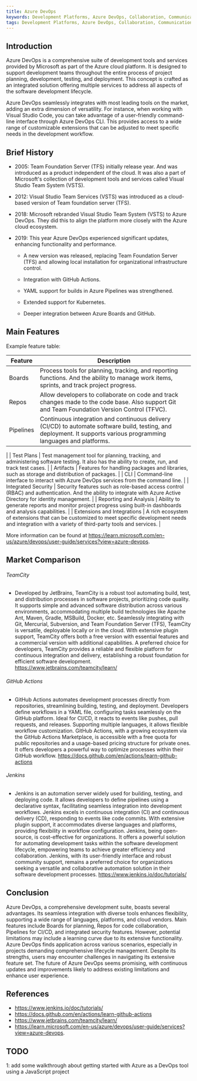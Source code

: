 ```yaml
---
title: Azure DevOps
keywords: Development Platforms, Azure DevOps, Collaboration, Communication
tags: Development Platforms, Azure DevOps, Collaboration, Communication
---
```


## Introduction

Azure DevOps is a comprehensive suite of development tools and services provided by Microsoft as part of the Azure cloud platform. It is designed to support development teams throughout the entire process of project planning, development, testing, and deployment. This concept is crafted as an integrated solution offering multiple services to address all aspects of the software development lifecycle.

Azure DevOps seamlessly integrates with most leading tools on the market, adding an extra dimension of versatility. For instance, when working with Visual Studio Code, you can take advantage of a user-friendly command-line interface through Azure DevOps CLI. This provides access to a wide range of customizable extensions that can be adjusted to meet specific needs in the development workflow.


## Brief History

- 2005: Team Foundation Server (TFS) initially release year. And was introduced as a product independent of the cloud. It was also a part of Microsoft's collection of development tools and services called Visual Studio Team System (VSTS).

- 2012: Visual Studio Team Services (VSTS) was introduced as a cloud-based version of  Team foundation server (TFS).

- 2018: Microsoft rebranded Visual Studio Team System (VSTS) to Azure DevOps. They did this to align the platform more closely with the Azure cloud ecosystem. 

- 2019: This year Azure DevOps experienced significant updates, enhancing functionality and performance. 

   - A new version was released, replacing Team Foundation Server (TFS) and allowing local installation for organizational infrastructure control.

   - Integration with GitHub Actions.

   - YAML support for builds in Azure Pipelines was strengthened.

   - Extended support for Kubernetes.

   - Deeper integration between Azure Boards and GitHub.



## Main Features


Example feature table:

| Feature | Description |
| --- | --- |
| Boards | Process tools for planning, tracking, and reporting functions. And the ability to manage work items, sprints, and track project progress. |
| Repos | Allow developers to collaborate on code and track changes made to the code base. Also support Git and Team Foundation Version Control (TFVC). |
| Pipelines | Continuous integration and continuous delivery (CI/CD) to automate software build, testing, and deployment. It supports various programming languages and platforms.
 |
 | Test Plans | Test management tool for planning, tracking, and administering software testing. It also has the ability to create, run, and track test cases.
 |
| Artifacts |  Features for handling packages and libraries, such as storage and distribution of packages. |
| CLI | Command-line interface to interact with Azure DevOps services from the command line.
 |
 | Integrated Security | Security features such as role-based access control (RBAC) and authentication. And the ability to integrate with Azure Active Directory for identity management. |
| Reporting and Analysis | Ability to generate reports and monitor project progress using built-in dashboards and analysis capabilities. |
| Extensions and Integrations | A rich ecosystem of extensions that can be customized to meet specific development needs and integration with a variety of third-party tools and services.
 |


More information can be found at https://learn.microsoft.com/en-us/azure/devops/user-guide/services?view=azure-devops. 

## Market Comparison

###### TeamCity

- Developed by JetBrains, TeamCity is a robust tool automating build, test, and distribution processes in software projects, prioritizing code quality.
It supports simple and advanced software distribution across various environments, accommodating multiple build technologies like Apache Ant, Maven, Gradle, MSBuild, Docker, etc.
Seamlessly integrating with Git, Mercurial, Subversion, and Team Foundation Server (TFS), TeamCity is versatile, deployable locally or in the cloud.
With extensive plugin support, TeamCity offers both a free version with essential features and a commercial version with additional capabilities.
A preferred choice for developers, TeamCity provides a reliable and flexible platform for continuous integration and delivery, establishing a robust foundation for efficient software development.
https://www.jetbrains.com/teamcity/learn/

###### GitHub Actions

- GitHub Actions automates development processes directly from repositories, streamlining building, testing, and deployment. Developers define workflows in a YAML file, configuring tasks seamlessly on the GitHub platform. Ideal for CI/CD, it reacts to events like pushes, pull requests, and releases. Supporting multiple languages, it allows flexible workflow customization. GitHub Actions, with a growing ecosystem via the GitHub Actions Marketplace, is accessible with a free quota for public repositories and a usage-based pricing structure for private ones. It offers developers a powerful way to optimize processes within their GitHub workflow.
https://docs.github.com/en/actions/learn-github-actions

###### Jenkins

- Jenkins is an automation server widely used for building, testing, and deploying code. It allows developers to define pipelines using a declarative syntax, facilitating seamless integration into development workflows. Jenkins excels in continuous integration (CI) and continuous delivery (CD), responding to events like code commits. With extensive plugin support, it accommodates diverse languages and platforms, providing flexibility in workflow configuration. Jenkins, being open-source, is cost-effective for organizations. It offers a powerful solution for automating development tasks within the software development lifecycle, empowering teams to achieve greater efficiency and collaboration. Jenkins, with its user-friendly interface and robust community support, remains a preferred choice for organizations seeking a versatile and collaborative automation solution in their software development processes.
https://www.jenkins.io/doc/tutorials/


## Conclusion

Azure DevOps, a comprehensive development suite, boasts several advantages. Its seamless integration with diverse tools enhances flexibility, supporting a wide range of languages, platforms, and cloud vendors. Main features include Boards for planning, Repos for code collaboration, Pipelines for CI/CD, and integrated security features. However, potential limitations may include a learning curve due to its extensive functionality. Azure DevOps finds application across various scenarios, especially in projects demanding comprehensive lifecycle management. Despite its strengths, users may encounter challenges in navigating its extensive feature set. The future of Azure DevOps seems promising, with continuous updates and improvements likely to address existing limitations and enhance user experience.

## References

- https://www.jenkins.io/doc/tutorials/
- https://docs.github.com/en/actions/learn-github-actions
- https://www.jetbrains.com/teamcity/learn/
- https://learn.microsoft.com/en-us/azure/devops/user-guide/services?view=azure-devops. 


## TODO
 1: add some walkthrough about getting started with Azure as a DevOps tool using a JavaScript project